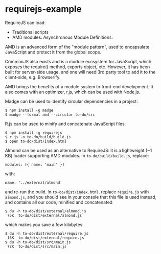 # requirejs-example

RequireJS can load:
- Traditional scripts
- AMD modules: Asynchronous Module Definitions.

AMD is an advanced form of the "module pattern", used to encapsulate JavaScript and protect it from the global scope.

CommonJS also exists and is a module ecosystem for JavaScript, which exposes the require() method, exports object, etc.
However, it has been built for server-side usage, and one will need 3rd party tool to add it to the client-side, e.g. Browserify.

AMD brings the benefits of a module system to front-end development.
It also comes with an optimizer, r.js, which can be used with Node.js.


Madge can be used to identify circular dependencies in a project:

    $ npm install -g madge
    $ madge --format amd --circular to-do/src


R.js can be used to minify and concatenate JavaScript files:

    $ npm install -g requirejs
    $ r.js -o to-do/build/build.js
    $ open to-do/dist/index.html


Almond can be used as an alternative to RequireJS: it is a lightweight (~1 KB) loader supporting AMD modules.
In `to-do/build/build.js`, replace:

    modules: [{ name: 'main' }]

with: 

    name: '../external/almond'

and re-run the build.
In `to-do/dist/index.html`, replace `require.js` with `almond.js`, and you should see in your console that this file is used instead, and contains all our code, minified and concatenated:

    $ du -h to-do/dist/external/almond.js 
     76K  to-do/dist/external/almond.js

which makes you save a few kilobytes:

    $ du -h to-do/dist/external/require.js 
     16K  to-do/dist/external/require.js
    $ du -h to-do/dist/src/main.js 
     72K  to-do/dist/src/main.js
